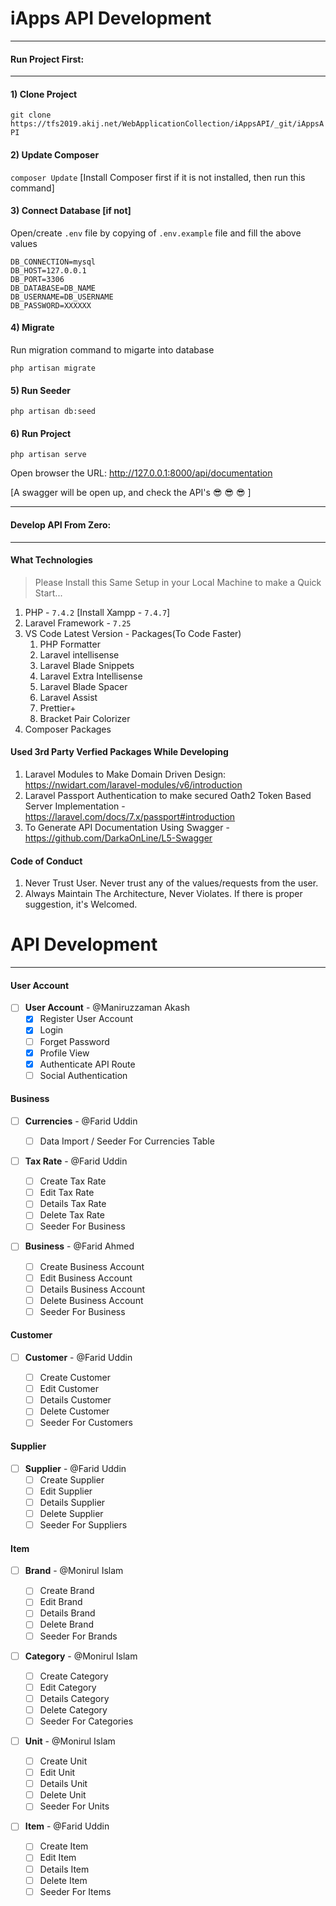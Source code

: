 # iApps API Development

---

#### Run Project First:

---

#### 1) Clone Project

`git clone https://tfs2019.akij.net/WebApplicationCollection/iAppsAPI/_git/iAppsAPI`

#### 2) Update Composer

`composer Update` [Install Composer first if it is not installed, then run this command]

#### 3) Connect Database [if not]

Open/create `.env` file by copying of `.env.example` file and fill the above values

```
DB_CONNECTION=mysql
DB_HOST=127.0.0.1
DB_PORT=3306
DB_DATABASE=DB_NAME
DB_USERNAME=DB_USERNAME
DB_PASSWORD=XXXXXX
```

#### 4) Migrate

Run migration command to migarte into database

```
php artisan migrate
```

#### 5) Run Seeder

```
php artisan db:seed
```

#### 6) Run Project

```
php artisan serve
```

Open browser the URL: http://127.0.0.1:8000/api/documentation

[A swagger will be open up, and check the API's :sunglasses: :sunglasses: :sunglasses: ]

---

#### Develop API From Zero:

---

#### What Technologies

> Please Install this Same Setup in your Local Machine to make a Quick Start...

1. PHP - `7.4.2` [Install Xampp - `7.4.7`]
1. Laravel Framework - `7.25`
1. VS Code Latest Version - Packages(To Code Faster)
    1. PHP Formatter
    1. Laravel intellisense
    1. Laravel Blade Snippets
    1. Laravel Extra Intellisense
    1. Laravel Blade Spacer
    1. Laravel Assist
    1. Prettier+
    1. Bracket Pair Colorizer
1. Composer Packages

#### Used 3rd Party Verfied Packages While Developing

1. Laravel Modules to Make Domain Driven Design: https://nwidart.com/laravel-modules/v6/introduction
1. Laravel Passport Authentication to make secured Oath2 Token Based Server Implementation - https://laravel.com/docs/7.x/passport#introduction
1. To Generate API Documentation Using Swagger - https://github.com/DarkaOnLine/L5-Swagger

#### Code of Conduct

1. Never Trust User. Never trust any of the values/requests from the user.
1. Always Maintain The Architecture, Never Violates. If there is proper suggestion, it's Welcomed.

# API Development

---

#### User Account

-   [ ] **User Account** - @Maniruzzaman Akash
    -   [x] Register User Account
    -   [x] Login
    -   [ ] Forget Password
    -   [x] Profile View
    -   [x] Authenticate API Route
    -   [ ] Social Authentication

#### Business

-   [ ] **Currencies** - @Farid Uddin

    -   [ ] Data Import / Seeder For Currencies Table

-   [ ] **Tax Rate** - @Farid Uddin

    -   [ ] Create Tax Rate
    -   [ ] Edit Tax Rate
    -   [ ] Details Tax Rate
    -   [ ] Delete Tax Rate
    -   [ ] Seeder For Business

-   [ ] **Business** - @Farid Ahmed
    -   [ ] Create Business Account
    -   [ ] Edit Business Account
    -   [ ] Details Business Account
    -   [ ] Delete Business Account
    -   [ ] Seeder For Business

#### Customer

-   [ ] **Customer** - @Farid Uddin

    -   [ ] Create Customer
    -   [ ] Edit Customer
    -   [ ] Details Customer
    -   [ ] Delete Customer
    -   [ ] Seeder For Customers

#### Supplier

-   [ ] **Supplier** - @Farid Uddin
    -   [ ] Create Supplier
    -   [ ] Edit Supplier
    -   [ ] Details Supplier
    -   [ ] Delete Supplier
    -   [ ] Seeder For Suppliers

#### Item

-   [ ] **Brand** - @Monirul Islam

    -   [ ] Create Brand
    -   [ ] Edit Brand
    -   [ ] Details Brand
    -   [ ] Delete Brand
    -   [ ] Seeder For Brands

-   [ ] **Category** - @Monirul Islam

    -   [ ] Create Category
    -   [ ] Edit Category
    -   [ ] Details Category
    -   [ ] Delete Category
    -   [ ] Seeder For Categories

-   [ ] **Unit** - @Monirul Islam

    -   [ ] Create Unit
    -   [ ] Edit Unit
    -   [ ] Details Unit
    -   [ ] Delete Unit
    -   [ ] Seeder For Units

-   [ ] **Item** - @Farid Uddin
    -   [ ] Create Item
    -   [ ] Edit Item
    -   [ ] Details Item
    -   [ ] Delete Item
    -   [ ] Seeder For Items
